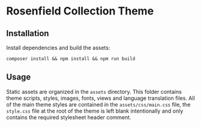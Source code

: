 # Rosenfield Collection Theme

## Installation

Install dependencies and build the assets:

```shell
composer install && npm install && npm run build
```

## Usage

Static assets are organized in the `assets` directory. This folder contains theme scripts, styles, images, fonts, views and language translation files. All of the main theme styles are contained in the `assets/css/main.css` file, the `style.css` file at the root of the theme is left blank intentionally and only contains the required stylesheet header comment. 
